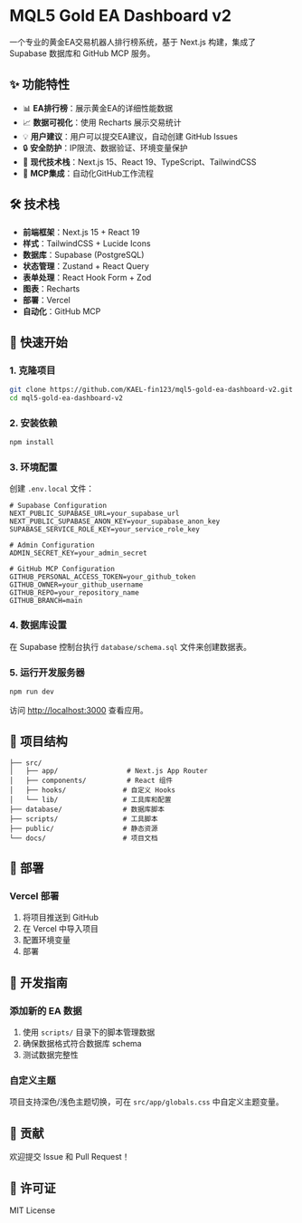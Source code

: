 # MQL5 Gold EA Dashboard v2

一个专业的黄金EA交易机器人排行榜系统，基于 Next.js 构建，集成了 Supabase 数据库和 GitHub MCP 服务。

## ✨ 功能特性

- 📊 **EA排行榜**：展示黄金EA的详细性能数据
- 📈 **数据可视化**：使用 Recharts 展示交易统计
- 💡 **用户建议**：用户可以提交EA建议，自动创建 GitHub Issues
- 🔒 **安全防护**：IP限流、数据验证、环境变量保护
- 🚀 **现代技术栈**：Next.js 15、React 19、TypeScript、TailwindCSS
- 🤖 **MCP集成**：自动化GitHub工作流程

## 🛠️ 技术栈

- **前端框架**：Next.js 15 + React 19
- **样式**：TailwindCSS + Lucide Icons
- **数据库**：Supabase (PostgreSQL)
- **状态管理**：Zustand + React Query
- **表单处理**：React Hook Form + Zod
- **图表**：Recharts
- **部署**：Vercel
- **自动化**：GitHub MCP

## 🚀 快速开始

### 1. 克隆项目

```bash
git clone https://github.com/KAEL-fin123/mql5-gold-ea-dashboard-v2.git
cd mql5-gold-ea-dashboard-v2
```

### 2. 安装依赖

```bash
npm install
```

### 3. 环境配置

创建 `.env.local` 文件：

```env
# Supabase Configuration
NEXT_PUBLIC_SUPABASE_URL=your_supabase_url
NEXT_PUBLIC_SUPABASE_ANON_KEY=your_supabase_anon_key
SUPABASE_SERVICE_ROLE_KEY=your_service_role_key

# Admin Configuration
ADMIN_SECRET_KEY=your_admin_secret

# GitHub MCP Configuration
GITHUB_PERSONAL_ACCESS_TOKEN=your_github_token
GITHUB_OWNER=your_github_username
GITHUB_REPO=your_repository_name
GITHUB_BRANCH=main
```

### 4. 数据库设置

在 Supabase 控制台执行 `database/schema.sql` 文件来创建数据表。

### 5. 运行开发服务器

```bash
npm run dev
```

访问 [http://localhost:3000](http://localhost:3000) 查看应用。

## 📁 项目结构

```
├── src/
│   ├── app/                 # Next.js App Router
│   ├── components/          # React 组件
│   ├── hooks/              # 自定义 Hooks
│   └── lib/                # 工具库和配置
├── database/               # 数据库脚本
├── scripts/                # 工具脚本
├── public/                 # 静态资源
└── docs/                   # 项目文档
```

## 🚀 部署

### Vercel 部署

1. 将项目推送到 GitHub
2. 在 Vercel 中导入项目
3. 配置环境变量
4. 部署

## 📝 开发指南

### 添加新的 EA 数据

1. 使用 `scripts/` 目录下的脚本管理数据
2. 确保数据格式符合数据库 schema
3. 测试数据完整性

### 自定义主题

项目支持深色/浅色主题切换，可在 `src/app/globals.css` 中自定义主题变量。

## 🤝 贡献

欢迎提交 Issue 和 Pull Request！

## 📄 许可证

MIT License